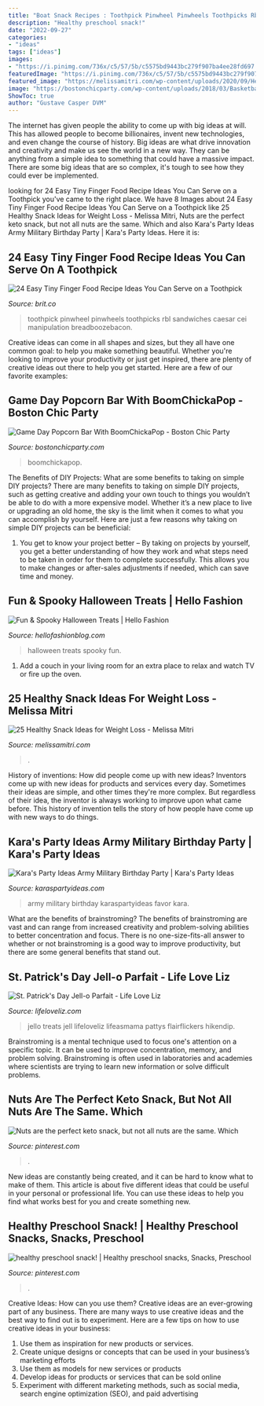 ```yaml
---
title: "Boat Snack Recipes : Toothpick Pinwheel Pinwheels Toothpicks Rbl Sandwiches Caesar Cei Manipulation Breadboozebacon"
description: "Healthy preschool snack!"
date: "2022-09-27"
categories:
- "ideas"
tags: ["ideas"]
images:
- "https://i.pinimg.com/736x/c5/57/5b/c5575bd9443bc279f907ba4ee28fd697.jpg"
featuredImage: "https://i.pinimg.com/736x/c5/57/5b/c5575bd9443bc279f907ba4ee28fd697.jpg"
featured_image: "https://melissamitri.com/wp-content/uploads/2020/09/Healthy-snack-ideas.jpg"
image: "https://bostonchicparty.com/wp-content/uploads/2018/03/Basketball-Game-Day-Popcorn-Bar-with-Angies-BOOMCHICKAPOP-Game-day-snack-ideas-Popcorn-bar-Easy-snack-ideas-Easy-entertaining-8-1440x1920.jpg"
ShowToc: true
author: "Gustave Casper DVM"
---
```



The internet has given people the ability to come up with big ideas at will. This has allowed people to become billionaires, invent new technologies, and even change the course of history. Big ideas are what drive innovation and creativity and make us see the world in a new way. They can be anything from a simple idea to something that could have a massive impact. There are some big ideas that are so complex, it's tough to see how they could ever be implemented.

	

		
looking for 24 Easy Tiny Finger Food Recipe Ideas You Can Serve on a Toothpick you've came to the right place. We have 8 Images about 24 Easy Tiny Finger Food Recipe Ideas You Can Serve on a Toothpick like 25 Healthy Snack Ideas for Weight Loss - Melissa Mitri, Nuts are the perfect keto snack, but not all nuts are the same. Which and also Kara&#039;s Party Ideas Army Military Birthday Party | Kara&#039;s Party Ideas. Here it is:
		
    
## 24 Easy Tiny Finger Food Recipe Ideas You Can Serve On A Toothpick

<img loading=lazy src="https://www.brit.co/media-library/eyJhbGciOiJIUzI1NiIsInR5cCI6IkpXVCJ9.eyJpbWFnZSI6Imh0dHBzOi8vYXNzZXRzLnJibC5tcy8yMTI0OTU1Ny9vcmlnaW4uanBnIiwiZXhwaXJlc19hdCI6MTYzNDE1NzQ2NH0.5vApttOuaoVazeFryi1fZrGogHjYwt8AlhMGUvuTjyc/image.jpg?width=1500&amp;coordinates=80%2C0%2C81%2C0&amp;height=2000" onerror="this.onerror=null;this.src='https://tse3.mm.bing.net/th?id=OIP.oIq-vWI29Ev7vfaOvZB0vAHaI1&amp;pid=15.1';" alt="24 Easy Tiny Finger Food Recipe Ideas You Can Serve on a Toothpick">

_Source: brit.co_

>toothpick pinwheel pinwheels toothpicks rbl sandwiches caesar cei manipulation breadboozebacon. 

	

Creative ideas can come in all shapes and sizes, but they all have one common goal: to help you make something beautiful. Whether you're looking to improve your productivity or just get inspired, there are plenty of creative ideas out there to help you get started. Here are a few of our favorite examples: 

    
## Game Day Popcorn Bar With BoomChickaPop - Boston Chic Party

<img loading=lazy src="https://bostonchicparty.com/wp-content/uploads/2018/03/Basketball-Game-Day-Popcorn-Bar-with-Angies-BOOMCHICKAPOP-Game-day-snack-ideas-Popcorn-bar-Easy-snack-ideas-Easy-entertaining-8-1440x1920.jpg" onerror="this.onerror=null;this.src='https://tse1.mm.bing.net/th?id=OIP.kBH7oo3CP8GsPFCxhyTHqAHaJ4&amp;pid=15.1';" alt="Game Day Popcorn Bar With BoomChickaPop - Boston Chic Party">

_Source: bostonchicparty.com_

>boomchickapop. 

	

The Benefits of DIY Projects: What are some benefits to taking on simple DIY projects?
There are many benefits to taking on simple DIY projects, such as getting creative and adding your own touch to things you wouldn’t be able to do with a more expensive model. Whether it’s a new place to live or upgrading an old home, the sky is the limit when it comes to what you can accomplish by yourself. Here are just a few reasons why taking on simple DIY projects can be beneficial: 
1. You get to know your project better – By taking on projects by yourself, you get a better understanding of how they work and what steps need to be taken in order for them to complete successfully. This allows you to make changes or after-sales adjustments if needed, which can save time and money. 


    
## Fun &amp; Spooky Halloween Treats | Hello Fashion

<img loading=lazy src="http://www.hellofashionblog.com/wp-content/uploads/2016/10/bonebread.jpg" onerror="this.onerror=null;this.src='https://tse3.mm.bing.net/th?id=OIP.9MYJJcpaHNbfu7gzbtOPBAHaKz&amp;pid=15.1';" alt="Fun &amp; Spooky Halloween Treats | Hello Fashion">

_Source: hellofashionblog.com_

>halloween treats spooky fun. 

	

1. Add a couch in your living room for an extra place to relax and watch TV or fire up the oven.

    
## 25 Healthy Snack Ideas For Weight Loss - Melissa Mitri

<img loading=lazy src="https://melissamitri.com/wp-content/uploads/2020/09/Healthy-snack-ideas.jpg" onerror="this.onerror=null;this.src='https://tse2.mm.bing.net/th?id=OIP.iz7oxWmWKE5ewXZLUnhhHwHaLH&amp;pid=15.1';" alt="25 Healthy Snack Ideas for Weight Loss - Melissa Mitri">

_Source: melissamitri.com_

>. 

	

History of inventions: How did people come up with new ideas?
Inventors come up with new ideas for products and services every day. Sometimes their ideas are simple, and other times they're more complex. But regardless of their idea, the inventor is always working to improve upon what came before. This history of invention tells the story of how people have come up with new ways to do things.

    
## Kara&#039;s Party Ideas Army Military Birthday Party | Kara&#039;s Party Ideas

<img loading=lazy src="https://karaspartyideas.com/wp-content/uploads/2019/05/Army-Military-Birthday-Party-via-Karas-Party-Ideas-KarasPartyIdeas.com20.jpg" onerror="this.onerror=null;this.src='https://tse4.mm.bing.net/th?id=OIP.jl8g9NYP58NjLZN7Jfi7ngHaLH&amp;pid=15.1';" alt="Kara&#039;s Party Ideas Army Military Birthday Party | Kara&#039;s Party Ideas">

_Source: karaspartyideas.com_

>army military birthday karaspartyideas favor kara. 

	

What are the benefits of brainstroming?
The benefits of brainstroming are vast and can range from increased creativity and problem-solving abilities to better concentration and focus. There is no one-size-fits-all answer to whether or not brainstroming is a good way to improve productivity, but there are some general benefits that stand out.

    
## St. Patrick&#039;s Day Jell-o Parfait - Life Love Liz

<img loading=lazy src="https://www.lifeloveliz.com/wp-content/uploads/2016/02/St.-Pattys-Day-Jello-Parfait-1667e-720x1024.jpg" onerror="this.onerror=null;this.src='https://tse4.mm.bing.net/th?id=OIP.x_g9yVmkH9tBFrcXpIqsZAHaKi&amp;pid=15.1';" alt="St. Patrick&#039;s Day Jell-o Parfait - Life Love Liz">

_Source: lifeloveliz.com_

>jello treats jell lifeloveliz lifeasmama pattys flairflickers hikendip. 

	

Brainstroming is a mental technique used to focus one's attention on a specific topic. It can be used to improve concentration, memory, and problem solving. Brainstroming is often used in laboratories and academies where scientists are trying to learn new information or solve difficult problems.

    
## Nuts Are The Perfect Keto Snack, But Not All Nuts Are The Same. Which

<img loading=lazy src="https://i.pinimg.com/736x/c5/57/5b/c5575bd9443bc279f907ba4ee28fd697.jpg" onerror="this.onerror=null;this.src='https://tse4.mm.bing.net/th?id=OIP.e-eZ7ubtqkXlbtjAKZL7kQHaLG&amp;pid=15.1';" alt="Nuts are the perfect keto snack, but not all nuts are the same. Which">

_Source: pinterest.com_

>. 

	

New ideas are constantly being created, and it can be hard to know what to make of them. This article is about five different ideas that could be useful in your personal or professional life. You can use these ideas to help you find what works best for you and create something new.

    
## Healthy Preschool Snack! | Healthy Preschool Snacks, Snacks, Preschool

<img loading=lazy src="https://i.pinimg.com/736x/ad/f4/ac/adf4ac2a5fbc7d9871d5a308af807fdd.jpg" onerror="this.onerror=null;this.src='https://tse2.mm.bing.net/th?id=OIP.7MfG5yIIHNkofsCYnuI02wHaJ3&amp;pid=15.1';" alt="healthy preschool snack! | Healthy preschool snacks, Snacks, Preschool">

_Source: pinterest.com_

>. 

	

Creative Ideas: How can you use them?
Creative ideas are an ever-growing part of any business. There are many ways to use creative ideas and the best way to find out is to experiment. Here are a few tips on how to use creative ideas in your business:
1. Use them as inspiration for new products or services.
2. Create unique designs or concepts that can be used in your business’s marketing efforts  
3. Use them as models for new services or products 
4. Develop ideas for products or services that can be sold online 
5. Experiment with different marketing methods, such as social media, search engine optimization (SEO), and paid advertising 

